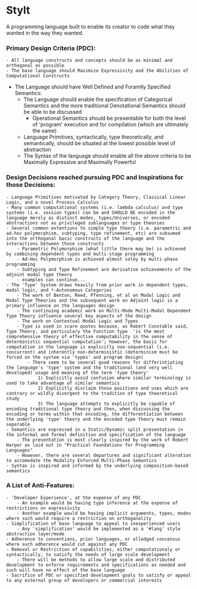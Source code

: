# Stylt

A programming language built to enable its creator to code what they wanted in the way they wanted.

### Primary Design Criteria (**PDC**):

	- All language constructs and concepts should be as minimal and orthogonal as possible
	- The base language should Maximize Expressivity and the Abilities of Computational Constructs
  - The Language should have Well Defined and Foramlly Specified Semantics:
    - The Language should enable the specification of Categorical Semantics and the more traditional Denotational Semantics should be able to be discussed
		- Operational Semantics should be presentable for both the level of 'program' execution and for compilation (which are ultimately the same)
	- Language Primitives, syntactically, type theoretically, and semantically, should be situated at the lowest possible level of abstraction
	- The Syntax of the language should enable all the above criteria to be Maximally Expressive and Maximally Powerful

### Design Decisions reached pursuing **PDC** and Inspirations for those Decisions:

	- Language Primitives motivated by Category Theory, Classical Linear Logic, and a novel Process Calculus
	- Many common computational systems (i.e. lambda calculus) and type systems (i.e. session types) can be and SHOULD BE encoded in the language merely as distinct modes, types/Universes, or encoded abstractions not as privileged sublanguages or type theories
	- Several common extentions to simple type theory (i.e. parametric and ad-hoc polymorphism, subtyping, type refinement, etc) are subsumed into the orthoganal basic constructs of the language and the interactions between those constructs
		- Parametric Polymorphism (what little there may be) is achieved by combining dependent types and multi-stage programming
		- Ad-Hoc Polymorphism is achieved almost soley by multi-phase programming
		- Subtyping and Type Refinement are derivative achievements of the adjoint modal type theory
		- examples can continue...
	- The 'Type' System draws heavily from prior work in dependent types, modal logic, and *-Autonomous Categories
		- The work of Benton, Reed, Pfenning, et al on Modal Logic and Modal Type Theories and the subsequent work on Adjoint logic is a primary influence on the languages design
		- The continuing academic work on Multi-Mode Multi-Modal Dependent Type Theory influence several key aspects of the design
		- The work on Contextual Modal Logic and Types
		- Type is used in scare quotes because, as Robert Constable said, Type Theory, and particulary the Function type  'is the most comprehensive theory of effective computability in the sense of deterministic sequential computation'; however, the basis for computation in the language is explicitly non-sequential (i.e. concurrent) and inherently non-deterministic (determinism must be forced on the system via 'types' and program design)
			- There seem to be several good reasons for differintiating the language's 'type' system and the traditional (and very well developed) usage and meaning of the term 'type theory'
				1) Explicitly avoid confusion where similar terminology is used to take advantage of similar semantics
				2) Explicitly disclaim those positions and uses which are contrary or wildly divergent to the tradition of type theoretical study
				3) The language attempts to explicitly be capable of encoding traditional type theory and then, when discussing the encoding or terms within that encoding, the differentiation between the underlying 'type' theory and the encoded type theory must remain seperable
	- Semantics are expressed in a Static/Dynamic split presentation in the informal and formal definition and specification of the language
		- The presentation is most clearly inspired by the work of Robert Harper as laid out in "Practical Foundations for Programming Languages"
		- However, there are several departures and significant alteration to accomodate the Modality Enforced Multi-Phase Semantics
	- Syntax is inspired and informed by the underlying composition-based semantics



### A List of Anti-Features:

	- 'Developer Experience', at the expense of any PDC
		- An example would be having type inference at the expense of restrictions on expressivity
		- Another example would be having implicit arguments, types, modes where such would require a restriction on orthoganality
	- Simplification of base language to appeal to inexperienced users
		- Any 'simplification' would be implemented as a '#lang' style abstraction layer/mode
	- Adherence to conventions, prior languages, or alledged concensus where such adherence would cut against any PDC
	- Removal or Restriction of capabilities, either computationaly or syntactically, to satisfy the needs of large scale development
		- There will be methods to allow large scale and distributed development to enforce requirements and specifications as needed and such will have no effect of the base language
	- Sacrifice of PDC or specified development goals to satisfy or appeal to any external group of developers or commercial interests